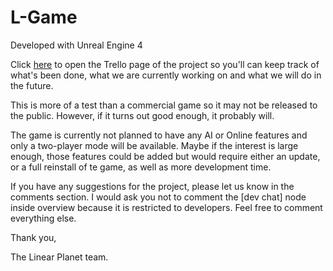 # L-Game

Developed with Unreal Engine 4

Click [here](https://trello.com/b/q9FFuew6) to open the Trello page of the project so you'll can keep track of what's been done, what we are currently working on and what we will do in the future.

This is more of a test than a commercial game so it may not be released to the public. However, if it turns out good enough, it probably will.

The game is currently not planned to have any AI or Online features and only a two-player mode will be available. Maybe if the interest is large enough, those features could be added but would require either an update, or a full reinstall of te game, as well as more development time.

If you have any suggestions for the project, please let us know in the comments section.
I would ask you not to comment the [dev chat] node inside overview because it is restricted to developers.
Feel free to comment everything else.

Thank you,

The Linear Planet team.